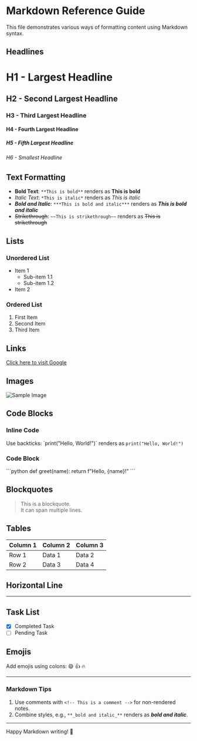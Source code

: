 
# Markdown Reference Guide

This file demonstrates various ways of formatting content using Markdown syntax.

## Headlines
# H1 - Largest Headline
## H2 - Second Largest Headline
### H3 - Third Largest Headline
#### H4 - Fourth Largest Headline
##### H5 - Fifth Largest Headline
###### H6 - Smallest Headline

## Text Formatting
- **Bold Text**: `**This is bold**` renders as **This is bold**
- *Italic Text*: `*This is italic*` renders as *This is italic*
- ***Bold and Italic***: `***This is bold and italic***` renders as ***This is bold and italic***
- ~~Strikethrough~~: `~~This is strikethrough~~` renders as ~~This is strikethrough~~

## Lists
### Unordered List
- Item 1
  - Sub-item 1.1
  - Sub-item 1.2
- Item 2

### Ordered List
1. First Item
2. Second Item
3. Third Item

## Links
[Click here to visit Google](https://www.google.com)

## Images
![Sample Image](https://via.placeholder.com/150)

## Code Blocks
### Inline Code
Use backticks: \`print("Hello, World!")\` renders as `print("Hello, World!")`

### Code Block
\`\`\`python
def greet(name):
    return f"Hello, {name}!"
\`\`\`

## Blockquotes
> This is a blockquote.  
> It can span multiple lines.

## Tables
| Column 1 | Column 2 | Column 3 |
|----------|----------|----------|
| Row 1    | Data 1   | Data 2   |
| Row 2    | Data 3   | Data 4   |

## Horizontal Line
---

## Task List
- [x] Completed Task
- [ ] Pending Task

## Emojis
Add emojis using colons: :smile: :thumbsup: :fire:

---

### Markdown Tips
1. Use comments with `<!-- This is a comment -->` for non-rendered notes.
2. Combine styles, e.g., `**_bold and italic_**` renders as **_bold and italic_**.

---

Happy Markdown writing! 🎉
